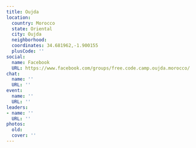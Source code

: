```yaml
---
title: Oujda
location:
  country: Morocco
  state: Oriental
  city: Oujda
  neighborhood: 
  coordinates: 34.681962,-1.900155
  plusCode: ''
social:
  name: Facebook
  URL: https://www.facebook.com/groups/free.code.camp.oujda.morocco/
chat:
  name: ''
  URL: ''
event:
  name: ''
  URL: ''
leaders:
- name: ''
  URL: ''
photos:
  old: 
  cover: ''
---
```

